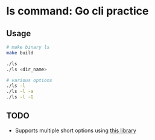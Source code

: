 # ls command: Go cli practice

## Usage

```sh
# make binary ls
make build

./ls
./ls <dir_name>

# various options
./ls -l
./ls -l -a
./ls -l -G
```

## TODO

- Supports multiple short options using [this library](https://github.com/jessevdk/go-flags)
